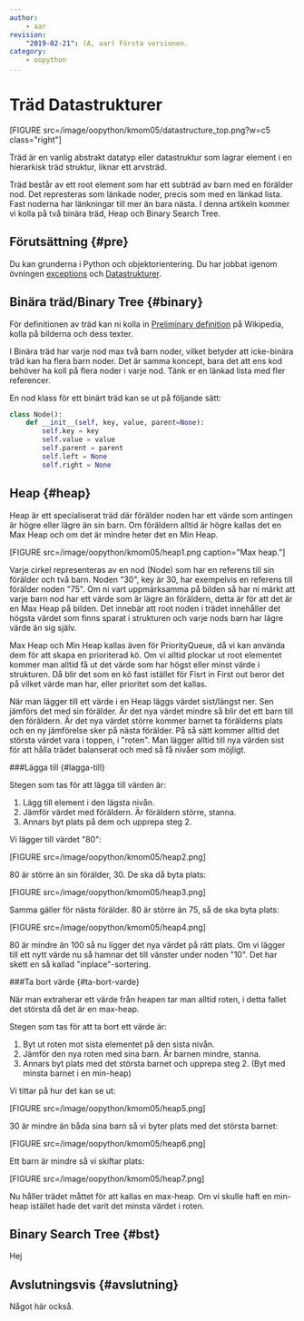 ```yaml
---
author:
    - aar
revision:
    "2019-02-21": (A, aar) Första versionen.
category:
    - oopython
...
```

Träd Datastrukturer
===================================

[FIGURE src=/image/oopython/kmom05/datastructure_top.png?w=c5 class="right"]

Träd är en vanlig abstrakt datatyp eller datastruktur som lagrar element i en hierarkisk träd struktur, liknar ett arvsträd.

<!--more-->

Träd består av ett root element som har ett subträd av barn med en förälder nod. Det represteras som länkade noder, precis som med en länkad lista. Fast noderna har länkningar till mer än bara nästa. I denna artikeln kommer vi kolla på två binära träd, Heap och Binary Search Tree.


Förutsättning {#pre}
-------------------------------

Du kan grunderna i Python och objektorientering. Du har jobbat igenom övningen [exceptions](kunskap/exceptions) och [Datastrukturer](kunskap/datastrukturer).



Binära träd/Binary Tree {#binary}
-----------------------------
För definitionen av träd kan ni kolla in [Preliminary definition](https://en.wikipedia.org/wiki/Tree_(data_structure)#Preliminary_definition) på Wikipedia, kolla på bilderna och dess texter.

I Binära träd har varje nod max två barn noder, vilket betyder att icke-binära träd kan ha flera barn noder. Det är samma koncept, bara det att ens kod behöver ha koll på flera noder i varje nod. Tänk er en länkad lista med fler referencer.

En nod klass för ett binärt träd kan se ut på följande sätt:

```python
class Node():
    def __init__(self, key, value, parent=None):
        self.key = key
        self.value = value
        self.parent = parent
        self.left = None
        self.right = None
```



Heap {#heap}
------------------------------

Heap är ett specialiserat träd där förälder noden har ett värde som antingen är högre eller lägre än sin barn. Om föräldern alltid är högre kallas det en Max Heap och om det är mindre heter det en Min Heap.

[FIGURE src=/image/oopython/kmom05/heap1.png caption="Max heap."]

Varje cirkel representeras av en nod (Node) som har en referens till sin förälder och två barn. Noden "30", key är 30, har exempelvis en referens till förälder noden "75". Om ni vart uppmärksamma på bilden så har ni märkt att varje barn nod har ett värde som är lägre än föräldern, detta är för att det är en Max Heap på bilden. Det innebär att root noden i trädet innehåller det högsta värdet som finns sparat i strukturen och varje nods barn har lägre värde än sig själv.

Max Heap och Min Heap kallas även för PriorityQueue, då vi kan använda dem för att skapa en prioriterad kö. Om vi alltid plockar ut root elementet kommer man alltid få ut det värde som har högst eller minst värde i strukturen. Då blir det som en kö fast istället för Fisrt in First out beror det på vilket värde man har, eller prioritet som det kallas.

När man lägger till ett värde i en Heap läggs värdet sist/längst ner. Sen jämförs det med sin förälder. Är det nya värdet mindre så blir det ett barn till den föräldern. Är det nya värdet större kommer barnet ta förälderns plats och en ny jämförelse sker på nästa förälder. På så sätt kommer alltid det största värdet vara i toppen, i "roten". Man lägger alltid till nya värden sist för att hålla trädet balanserat och med så få nivåer som möjligt.

###Lägga till {#lagga-till}  

Stegen som tas för att lägga till värden är:  
1. Lägg till element i den lägsta nivån.  
2. Jämför värdet med föräldern. Är föräldern större, stanna.  
3. Annars byt plats på dem och upprepa steg 2.

Vi lägger till värdet "80":  

[FIGURE src=/image/oopython/kmom05/heap2.png]

80 är större än sin förälder, 30. De ska då byta plats:  

[FIGURE src=/image/oopython/kmom05/heap3.png]  

Samma gäller för nästa förälder. 80 är större än 75, så de ska byta plats:  

[FIGURE src=/image/oopython/kmom05/heap4.png]  

80 är mindre än 100 så nu ligger det nya värdet på rätt plats. Om vi lägger till ett nytt värde nu så hamnar det till vänster under noden "10". Det har skett en så kallad "inplace"-sortering.



###Ta bort värde {#ta-bort-varde}  

När man extraherar ett värde från heapen tar man alltid roten, i detta fallet det största då det är en max-heap.  

Stegen som tas för att ta bort ett värde är:  
1. Byt ut roten mot sista elementet på den sista nivån.  
2. Jämför den nya roten med sina barn. Är barnen mindre, stanna.  
3. Annars byt plats med det största barnet och upprepa steg 2. (Byt med minsta barnet i en min-heap)  

Vi tittar på hur det kan se ut:  

[FIGURE src=/image/oopython/kmom05/heap5.png]  

30 är mindre än båda sina barn så vi byter plats med det största barnet:  

[FIGURE src=/image/oopython/kmom05/heap6.png]  

Ett barn är mindre så vi skiftar plats:  

[FIGURE src=/image/oopython/kmom05/heap7.png]

Nu håller trädet måttet för att kallas en max-heap. Om vi skulle haft en min-heap istället hade det varit det minsta värdet i roten.



Binary Search Tree {#bst}
------------------------------
Hej


Avslutningsvis {#avslutning}
------------------------------

Något här också.
